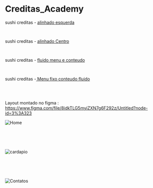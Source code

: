 # Creditas_Academy

sushi creditas -  <a href="https://leonardowap.github.io/Creditas_Academy/Sushi-Restaurante/alinhado-esquerda/"> alinhado esquerda </a> 

<br>

sushi creditas - <a href= "https://leonardowap.github.io/Creditas_Academy/Sushi-Restaurante/alinhado-centro/index.html"> alinhado Centro </a>

<br>

sushi creditas - <a href= "https://leonardowap.github.io/Creditas_Academy/Sushi-Restaurante/fluido-menu-conteudo/"> fluido menu e conteudo </a>

<br>

sushi creditas -<a href= "https://leonardowap.github.io/Creditas_Academy/Sushi-Restaurante/menu-fixo-conteudo-fluido/"> Menu fixo conteudo fluido </a>



<br>
<br>


Layout montado no figma : https://www.figma.com/file/8idkTLG5myiZXN7g6F292z/Untitled?node-id=3%3A323

![Home](https://user-images.githubusercontent.com/57870208/157260416-a409bffa-8269-4f33-aa05-7af4680307f4.png)

<br><br><br>

![cardapio](https://user-images.githubusercontent.com/57870208/157260570-db67df52-dab8-4233-9fac-d2d5056d41f6.png)

<br><br><br>

![Contatos](https://user-images.githubusercontent.com/57870208/157260597-c79e144a-1d63-4832-8100-ba1377a7b6ae.png)


